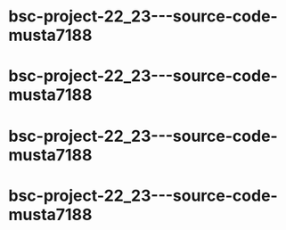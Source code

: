 # bsc-project-22_23---source-code-musta7188
# bsc-project-22_23---source-code-musta7188
# bsc-project-22_23---source-code-musta7188
# bsc-project-22_23---source-code-musta7188
